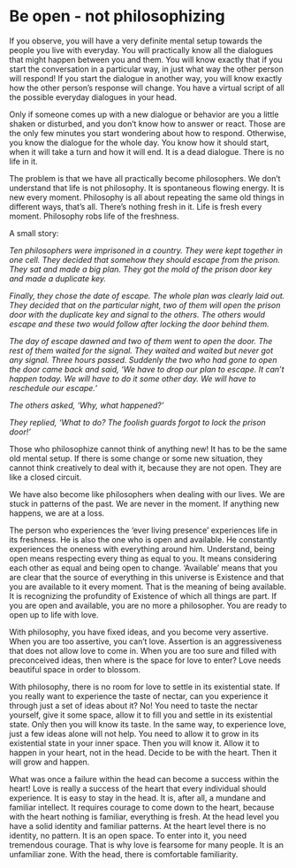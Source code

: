 # Be open - not philosophizing

If you observe, you will have a very
definite mental setup towards the people
you live with everyday. You will practically
know all the dialogues that might happen
between you and them. You will know
exactly that if you start the conversation
in a particular way, in just what way the
other person will respond! If you start the
dialogue in another way, you will know
exactly how the other person’s response
will change. You have a virtual script of
all the possible everyday dialogues in your
head.

Only if someone comes up with a new
dialogue or behavior are you a little shaken
or disturbed, and you don’t know how to
answer or react. Those are the only few
minutes you start wondering about how to
respond. Otherwise, you know the dialogue
for the whole day. You know how it should
start, when it will take a turn and how it
will end. It is a dead dialogue. There is no
life in it.

The problem is that we have all practically
become philosophers. We don’t understand
that life is not philosophy. It is spontaneous
flowing energy. It is new every moment.
Philosophy is all about repeating the same
old things in different ways, that’s all.
There’s nothing fresh in it. Life is fresh
every moment. Philosophy robs life of the
freshness.

A small story:

_Ten philosophers were imprisoned in a
country. They were kept together in one
cell. They decided that somehow they
should escape from the prison. They sat
and made a big plan. They got the mold
of the prison door key and made a
duplicate key._

_Finally, they chose the date of escape.
The whole plan was clearly laid out.
They decided that on the particular
night, two of them will open the prison
door with the duplicate key and signal
to the others. The others would escape
and these two would follow after
locking the door behind them._

_The day of escape dawned and two of
them went to open the door. The rest of
them waited for the signal. They waited
and waited but never got any signal.
Three hours passed. Suddenly the two
who had gone to open the door came
back and said, ‘We have to drop our
plan to escape. It can’t happen today.
We will have to do it some other day.
We will have to reschedule our escape.’_

_The others asked, ‘Why, what happened?’_

_They replied, ‘What to do? The foolish guards forgot
to lock the prison door!’_

Those who philosophize cannot think of
anything new! It has to be the same old
mental setup. If there is some change or
some new situation, they cannot think
creatively to deal with it, because they are
not open. They are like a closed circuit.

We have also become like philosophers
when dealing with our lives. We are stuck
in patterns of the past. We are never in
the moment. If anything new happens, we
are at a loss.

The person who experiences the ‘ever
living presence’ experiences life in its
freshness. He is also the one who is open
and available. He constantly experiences
the oneness with everything around him.
Understand, being open means respecting
every thing as equal to you. It means
considering each other as equal and being
open to change. ‘Available’ means that you
are clear that the source of everything in
this universe is Existence and that you are
available to it every moment. That is the
meaning of being available. It is
recognizing the profundity of Existence of
which all things are part. If you are open
and available, you are no more a
philosopher. You are ready to open up to
life with love.

With philosophy, you have fixed ideas, and
you become very assertive. When you are
too assertive, you can’t love. Assertion is
an aggressiveness that does not allow love
to come in. When you are too sure and
filled with preconceived ideas, then where
is the space for love to enter? Love needs
beautiful space in order to blossom.

With philosophy, there is no room for love
to settle in its existential state. If you really
want to experience the taste of nectar, can
you experience it through just a set of ideas
about it? No! You need to taste the nectar
yourself, give it some space, allow it to fill
you and settle in its existential state. Only
then you will know its taste. In the same
way, to experience love, just a few ideas
alone will not help. You need to allow it to
grow in its existential state in your inner
space. Then you will know it. Allow it to
happen in your heart, not in the head.
Decide to be with the heart. Then it will
grow and happen.

What was once a failure within the head
can become a success within the heart!
Love is really a success of the heart that
every individual should experience. It is
easy to stay in the head. It is, after all, a
mundane and familiar intellect. It requires
courage to come down to the heart,
because with the heart nothing is familiar,
everything is fresh. At the head level you
have a solid identity and familiar patterns.
At the heart level there is no identity, no
pattern. It is an open space. To enter into
it, you need tremendous courage. That is
why love is fearsome for many people. It
is an unfamiliar zone. With the head, there
is comfortable familiarity.
